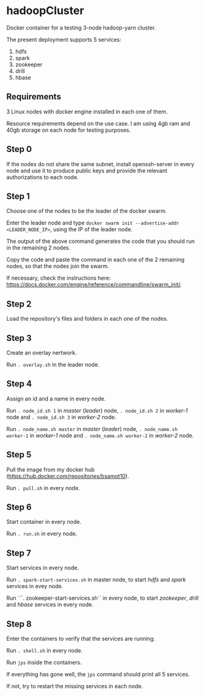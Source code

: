# hadoopCluster
Docker container for a testing 3-node hadoop-yarn cluster.

The present deployment supports 5 services:

1. hdfs
2. spark
3. zookeeper
4. drill
5. hbase
   
## Requirements
3 Linux nodes with docker engine installed in each one of them. 

Resource requirements depend on the use case. I am using 4gb ram and 40gb storage on each node for testing purposes.

## Step 0
If the nodes do not share the same subnet, install openssh-server in every node and use it to produce public keys and provide the relevant authorizations to each node. 

## Step 1
Choose one of the nodes to be the leader of the docker swarm. 

Enter the leader node and type ```docker swarm init --advertise-addr <LEADER_NODE_IP>```, using the IP of the leader node.

The output of the above command generates the code that you should run in the remaining 2 nodes.

Copy the code and paste the command in each one of the 2 remaining nodes, so that the nodes join the swarm.

If necessary, check the instructions here: https://docs.docker.com/engine/reference/commandline/swarm_init/.

## Step 2
Load the repository's files and folders in each one of the nodes.

## Step 3
Create an overlay nertwork.

Run ```. overlay.sh``` in the leader node.

## Step 4
Assign an id and a name in every node. 

Run ```. node_id.sh 1``` in _master_ (_leader_) node, ```. node_id.sh 2``` in _worker-1_ node and ```. node_id.sh 3``` in _worker-2_ node.

Run ```. node_name.sh master``` in _master_ (_leader_) node, ```. node_name.sh worker-1``` in _worker-1_ node and ```. node_name.sh worker-2``` in _worker-2_ node.

## Step 5
Pull the image from my docker hub (https://hub.docker.com/repositories/bsamot10).

Run ```. pull.sh``` in every node.

## Step 6
Start container in every node.

Run ```. run.sh``` in every node.

## Step 7
Start services in every node.

Run ```. spark-start-services.sh``` in master node, to start _hdfs_ and _spark_ services in evey node.

Run ```. zookeeper-start-services.sh`` in every node, to start _zookeeper_, _drill_ and _hbase_ services in every node.

## Step 8
Enter the containers to verify that the services are running.

Run ```. shell.sh``` in every node.

Run ```jps``` inside the containers.

If everything has gone well, the ```jps``` command should print all 5 services.

If not, try to restart the missing services in each node.
